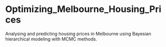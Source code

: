 # Optimizing_Melbourne_Housing_Prices
Analysing and predicting housing prices in Melbourne using Bayesian hierarchical modeling with MCMC methods.
